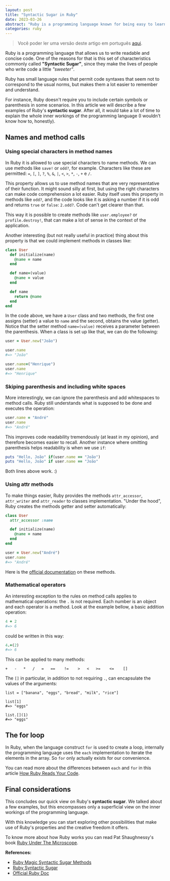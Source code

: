 ```yaml
---
layout: post
title: "Syntactic Sugar in Ruby"
date: 2023-03-26
abstract: "Ruby is a programming language known for being easy to learn and to love. And Ruby's syntactic sugar is one of the reasons for that."
categories: ruby
---
```

> Você poder ler uma versão deste artigo em português [aqui](https://www.campuscode.com.br/conteudos/como-funciona-o-syntactic-sugar-em-ruby).

Ruby is a programming language that allows us to write readable and concise
code. One of the reasons for that is this set of characteristics commonly
called **"Syntactic Sugar"**, since they make the lives of people who write code a
little _"sweeter"_.

Ruby has small language rules that permit code syntaxes that seem not to
correspond to the usual norms, but makes them a lot easier to remember and
understand.

For instance, Ruby doesn't require you to include certain symbols or parenthesis
in some scenarios. In this article we will describe a few examples of Ruby's
**syntactic sugar**. After all, it would take a lot of time to explain the whole
inner workings of the programming language (I wouldn't know how to, honestly).

## Names and method calls
### Using special characters in method names

In Ruby it is allowed to use special characters to name methods. We can use
methods like `save!` or `odd?`, for example. Characters like these are permitted:
`=`, `[`, `]`, `?`, `%`, `&`, `|`, `<`, `>`, `*`, `-`, `+` e `/`. 

This property allows us to use method names that are very representative of
their function. It might sound silly at first, but using the right characters
can make code comprehension a lot easier. Ruby itself uses this property in
methods like `odd?`, and the code looks like it is asking a number if it is odd
and returns `true` or `false`: `2.odd?`. Code can't get clearer than that.

This way it is possible to create methods like `user.employee?` or
`profile.destroy!`, that can make a lot of sense in the context of the
application.

Another interesting (but not really useful in practice) thing about this
property is that we could implement methods in classes like:

```ruby
class User
  def initialize(name)
    @name = name
  end

  def name=(value)
    @name = value
  end

  def name
    return @name
  end
end
```

In the code above, we have a `User` class and two methods, the first one assigns
(setter) a value to `name` and the second, obtains the value (getter). Notice
that the setter method `name=(value)` receives a parameter between the
parenthesis. When a class is set up like that, we can do the following:


```ruby
user = User.new("João")

user.name
#=> "João"

user.name=("Henrique")
user.name
#=> "Henrique"
```

### Skiping parenthesis and including white spaces

More interestingly, we can ignore the parenthesis and add whitespaces to method
calls. Ruby still understands what is supposed to be done and executes the
operation:

```ruby
user.name = "André"
user.name
#=> "André"
```

This improves code readability tremendously (at least in my opinion), and
therefore becomes easier to recall. Another instance where omitting parenthesis
helps readability is when we use `if`:

```ruby
puts "Hello, João" if(user.name == "João")
puts "Hello, João" if user.name == "João"
```

Both lines above work. :)

### Using attr methods

To make things easier, Ruby provides the methods `attr_accessor`, `attr_writer`
and `attr_reader` to classes implementation. "Under the hood", Ruby creates the
methods getter and setter automatically:

```ruby
class User
  attr_accessor :name

  def initialize(name)
    @name = name
  end
end

user = User.new("André")
user.name
#=> "André"
```

Here is the [official documentation](https://ruby-doc.org/core/Module.html#method-i-attr)
on these methods.

### Mathematical operators

An interesting exception to the rules on method calls applies to mathematical
operations: the `.` is not required. Each number is an object and each operator
is a method. Look at the example bellow, a basic addition operation:

```ruby
4 + 2
#=> 6
```

could be written in this way:

```ruby
4.+(2)
#=> 6
```

This can be applied to many methods:

```
+   -   *   /   =   ==    !=    >   <   >=    <=    []
```

The `[]` in particular, in addition to not requiring `.`, can encapsulate the
values of the arguments:

```
list = ["banana", "eggs", "bread", "milk", "rice"]

list[1]
#=> "eggs"

list.[](1)
#=> "eggs"
```

## The for loop

In Ruby, when the language construct `for` is used to create a loop,
internally the programming language uses the `each` implementation to iterate
the elements in the array. So `for` only actually exists for our convenience.

You can read more about the differences between `each` and `for` in this
article [How Ruby Reads Your Code](https://www.andrekanamura.com.br/ruby/2023/03/26/how-ruby-reads-code.html).

## Final considerations

This concludes our quick view on Ruby's **syntactic sugar**. We talked about a
few examples, but this encompasses only a superficial view on the inner workings
of the programming language.

With this knowledge you can start exploring other possibilities that make use of
Ruby's properties and the creative freedom it offers.

To know more about how Ruby works you can read Pat Shaughnessy's book
[Ruby Under The Microscope](https://patshaughnessy.net/ruby-under-a-microscope).

**References:**

- [Ruby Magic Syntactic Sugar Methods](https://blog.appsignal.com/2018/02/20/ruby-magic-syntactic-sugar-methods.html)
- [Ruby Syntactic Sugar](https://rubylearning.com/satishtalim/ruby_syntactic_sugar.html)
- [Official Ruby Doc](https://ruby-doc.org/)
